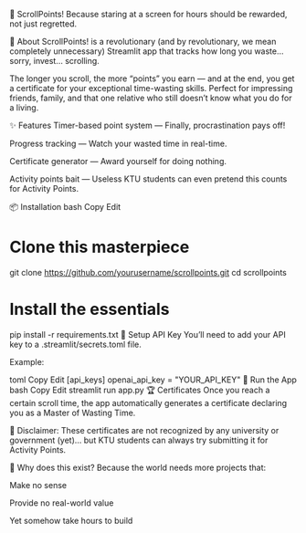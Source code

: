 🧠 ScrollPoints!
Because staring at a screen for hours should be rewarded, not just regretted.

📜 About
ScrollPoints! is a revolutionary (and by revolutionary, we mean completely unnecessary) Streamlit app that tracks how long you waste… sorry, invest… scrolling.

The longer you scroll, the more “points” you earn — and at the end, you get a certificate for your exceptional time-wasting skills. Perfect for impressing friends, family, and that one relative who still doesn’t know what you do for a living.

✨ Features
Timer-based point system — Finally, procrastination pays off!

Progress tracking — Watch your wasted time in real-time.

Certificate generator — Award yourself for doing nothing.

Activity points bait — Useless KTU students can even pretend this counts for Activity Points.

📦 Installation
bash
Copy
Edit
# Clone this masterpiece
git clone https://github.com/yourusername/scrollpoints.git
cd scrollpoints

# Install the essentials
pip install -r requirements.txt
🔑 Setup API Key
You’ll need to add your API key to a .streamlit/secrets.toml file.

Example:

toml
Copy
Edit
[api_keys]
openai_api_key = "YOUR_API_KEY"
🚀 Run the App
bash
Copy
Edit
streamlit run app.py
🏆 Certificates
Once you reach a certain scroll time, the app automatically generates a certificate declaring you as a Master of Wasting Time.

📝 Disclaimer: These certificates are not recognized by any university or government (yet)… but KTU students can always try submitting it for Activity Points.

🤡 Why does this exist?
Because the world needs more projects that:

Make no sense

Provide no real-world value

Yet somehow take hours to build

